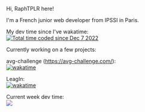Hi, RaphTPLR here!

I'm a French junior web developer from IPSSI in Paris.

My dev time since I've wakatime:  
[<img src="https://wakatime.com/badge/user/6bacae47-04b0-45e9-9329-f65b71d15ddc.svg?style=for-the-badge&color=red" alt="Total time coded since Dec 7 2022"/>](https://wakatime.com/@6bacae47-04b0-45e9-9329-f65b71d15ddc)

Currently working on a few projects:    

avg-challenge (https://avg-challenge.com/):  
[![wakatime](https://wakatime.com/badge/user/6bacae47-04b0-45e9-9329-f65b71d15ddc/project/a7e9e1a6-0e3f-47b1-acde-9a4af7bec4c4.svg?style=for-the-badge&color=red)](https://wakatime.com/badge/user/6bacae47-04b0-45e9-9329-f65b71d15ddc/project/a7e9e1a6-0e3f-47b1-acde-9a4af7bec4c4)

LeagIn:  
[![wakatime](https://wakatime.com/badge/user/6bacae47-04b0-45e9-9329-f65b71d15ddc/project/018cb169-e509-4667-a2c4-3d6fc573afb5.svg)](https://wakatime.com/badge/user/6bacae47-04b0-45e9-9329-f65b71d15ddc/project/018cb169-e509-4667-a2c4-3d6fc573afb5)

Current week dev time:  
[<img src="https://wakatime.com/share/@RaphTPLR/65d7e23e-c156-435e-b9e3-0759903e0cb6.png" style="filter: hue-rotate(120deg);"/>](https://wakatime.com)
